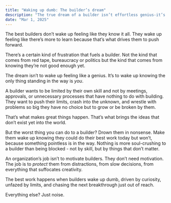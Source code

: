 ```yaml
---
title: "Waking up dumb: The builder’s dream"
description: "The true dream of a builder isn’t effortless genius-it’s the relentless pursuit of problems just beyond their reach."
date: "Mar 1, 2025"
---
```


The best builders don’t wake up feeling like they know it all. They wake up feeling like there’s more to learn because that’s what drives them to push forward.

There’s a certain kind of frustration that fuels a builder. Not the kind that comes from red tape, bureaucracy or politics but the kind that comes from knowing they’re not good enough yet.

The dream isn’t to wake up feeling like a genius. It’s to wake up knowing the only thing standing in the way is _you_.

A builder wants to be limited by their own skill and not by meetings, approvals, or unnecessary processes that have nothing to do with building. They want to push their limits, crash into the unknown, and wrestle with problems so big they have no choice but to grow or be broken by them.

That’s what makes great things happen. That’s what brings the ideas that don’t exist yet into the world.

But the worst thing you can do to a builder? Drown them in nonsense. Make them wake up knowing they could do their best work today but won’t, because something pointless is in the way. Nothing is more soul-crushing to a builder than being blocked - not by skill, but by things that don’t matter.

An organization’s job isn’t to motivate builders. They don’t need motivation. The job is to _protect_ them from distractions, from slow decisions, from everything that suffocates creativity.

The best work happens when builders wake up dumb, driven by curiosity, unfazed by limits, and chasing the next breakthrough just out of reach.

Everything else? Just noise.
